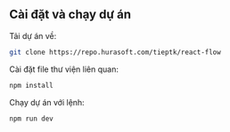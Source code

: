 ## Cài đặt và chạy dự án

Tải dự án về:

```bash
git clone https://repo.hurasoft.com/tieptk/react-flow
```

Cài đặt file thư viện liên quan:

```bash
npm install
```

Chạy dự án với lệnh:

```bash
npm run dev
```

